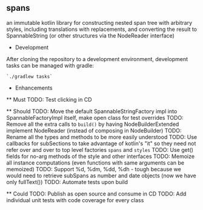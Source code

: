spans
-----

an immutable kotlin library for constructing nested span tree with arbitrary styles, including
translations with replacements, and converting the result to SpannableString (or other structures via
the NodeReader interface)

* Development

After cloning the repository to a development environment, development tasks can be managed with gradle:

    `./gradlew tasks`

* Enhancements

** Must
TODO: Test clicking in CD

** Should
TODO: Move the default SpannableStringFactory impl into SpannableFactoryImpl itself, make open class for test overrides
TODO: Remove all the extra calls to `build()` by having NodeBuilderExtended implement NodeReader (instead of composing in NodeBuilder)
TODO: Rename all the types and methods to be more easily understood
TODO: Use callbacks for subSections to take advantage of kotlin's "it" so they need not refer over and over to top level factories `spans` and `styles`
TODO: Use get() fields for no-arg methods of the style and other interfaces
TODO: Memoize all instance computations (even functions with same arguments can be memoized)
TODO: Support %d, %dm, %dd, %dh - tough because we would need to retrieve subSpans as number and date objects (now we have only fullText())
TODO: Automate tests upon build

** Could
TODO: Publish as open source and consume in CD
TODO: Add individual unit tests with code coverage for every class